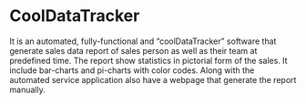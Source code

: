 # CoolDataTracker
It is an automated, fully-functional and “coolDataTracker” software that generate sales data report of sales person as well as their team at predefined time. The report show statistics in pictorial form of the sales. It include bar-charts and pi-charts with color codes. Along with the automated service application also have a webpage that generate the report manually.
